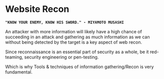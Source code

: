 # Website Recon

**`"KNOW YOUR ENEMY, KNOW HIS SWORD." - MIYAMOTO MUSASHI`**

An attacker with more information will likely have a high chance of succeeding in an attack and gathering as much information as we can without being detected by the target is a key aspect of web recon.

Since reconnaissance is an essential part of security as a whole, be it red-teaming, security engineering or pen-testing.

Which is why Tools & techniques of information gathering/Recon is very fundamental.

